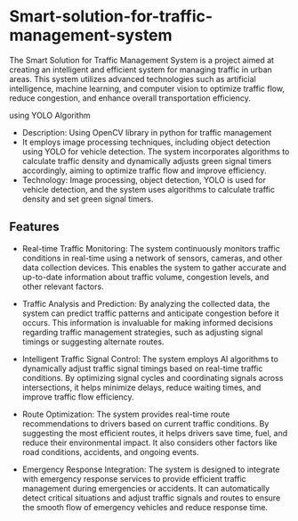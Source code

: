 # Smart-solution-for-traffic-management-system


The Smart Solution for Traffic Management System is a project aimed at creating an intelligent and efficient system for managing traffic in urban areas. This system utilizes advanced technologies such as artificial intelligence, machine learning, and computer vision to optimize traffic flow, reduce congestion, and enhance overall transportation efficiency.

using YOLO Algorithm
-	Description: Using OpenCV library in python for traffic management
-	It employs image processing techniques, including object detection using YOLO for vehicle detection. The system incorporates algorithms to calculate traffic density and dynamically adjusts green signal timers accordingly, aiming to optimize traffic flow and improve efficiency.
-	Technology: Image processing, object detection, YOLO is used for vehicle detection, and the system uses algorithms to calculate traffic density and set green signal timers.
## Features
- Real-time Traffic Monitoring: The system continuously monitors traffic conditions in real-time using a network of sensors, cameras, and other data collection devices. This enables the system to gather accurate and up-to-date information about traffic volume, congestion levels, and other relevant factors.

- Traffic Analysis and Prediction: By analyzing the collected data, the system can predict traffic patterns and anticipate congestion before it occurs. This information is invaluable for making informed decisions regarding traffic management strategies, such as adjusting signal timings or suggesting alternate routes.

- Intelligent Traffic Signal Control: The system employs AI algorithms to dynamically adjust traffic signal timings based on real-time traffic conditions. By optimizing signal cycles and coordinating signals across intersections, it helps minimize delays, reduce waiting times, and improve traffic flow efficiency.

- Route Optimization: The system provides real-time route recommendations to drivers based on current traffic conditions. By suggesting the most efficient routes, it helps drivers save time, fuel, and reduce their environmental impact. It also considers other factors like road conditions, accidents, and ongoing events.

- Emergency Response Integration: The system is designed to integrate with emergency response services to provide efficient traffic management during emergencies or accidents. It can automatically detect critical situations and adjust traffic signals and routes to ensure the smooth flow of emergency vehicles and reduce response time.
